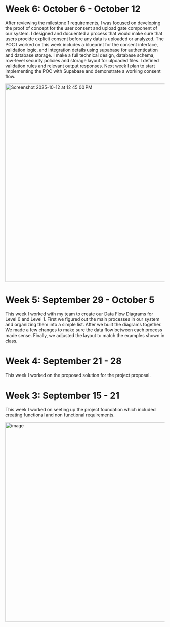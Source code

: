# Week 6: October 6 - October 12

After reviewing the milestone 1 requirements, I was focused on developing the proof of concept for the user consent and upload gate component of our system. I designed and docuented a process that would make sure that users procide explicit consent before any data is uploaded or analyzed. The POC I worked on this week includes a blueprint for the consent interface, validation logic, and integration details using supabase for authentication and database storage. I make a full technical design, database schema, row-level security policies and storage layout for ulpoaded files. I defined validation rules and relevant output responses. Next week I plan to start implementing the POC with Supabase and demonstrate a working consent flow.

<img width="1076" height="627" alt="Screenshot 2025-10-12 at 12 45 00 PM" src="https://github.com/user-attachments/assets/260fa110-4171-4b58-95d7-f53c7e897b89" />

# Week 5: September 29 - October 5

This week I worked with my team to create our Data Flow Diagrams for Level 0 and Level 1. First we figured out the main processes in our system and organizing them into a simple list. After we built the diagrams together. We made a few changes to make sure the data flow between each process made sense. Finally, we adjusted the layout to match the examples shown in class.

# Week 4: September 21 - 28

This week I worked on the proposed solution for the project proposal.

# Week 3: September 15 - 21

This week I worked on seeting up the project foundation which included creating functional and non functional requirements. 

<img width="1078" height="632" alt="image" src="https://github.com/user-attachments/assets/88c48709-0fc5-419c-afec-3e03aaaedf08" />
